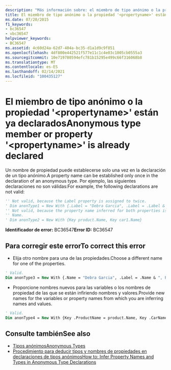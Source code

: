 ```yaml
---
description: "Más información sobre: el miembro de tipo anónimo o la propiedad ' <propertyname> ' ya se ha declarado"
title: El miembro de tipo anónimo o la propiedad '<propertyname>' están ya declarados
ms.date: 07/20/2015
f1_keywords:
- bc36547
- vbc36547
helpviewer_keywords:
- BC36547
ms.assetid: 4c60d24a-62d7-404a-bc35-d1a1d9c9f851
ms.openlocfilehash: 4df800e442521f577e11c1c4e03c1005cb0555a3
ms.sourcegitcommit: 10e719780594efc781b15295e499c66f316068b8
ms.translationtype: MT
ms.contentlocale: es-ES
ms.lasthandoff: 02/14/2021
ms.locfileid: "100435127"
---
```

# <a name="anonymous-type-member-or-property-propertyname-is-already-declared"></a><span data-ttu-id="3e5f9-103">El miembro de tipo anónimo o la propiedad '\<propertyname>' están ya declarados</span><span class="sxs-lookup"><span data-stu-id="3e5f9-103">Anonymous type member or property '\<propertyname>' is already declared</span></span>

<span data-ttu-id="3e5f9-104">Un nombre de propiedad puede establecerse solo una vez en la declaración de un tipo anónimo.</span><span class="sxs-lookup"><span data-stu-id="3e5f9-104">A property name can be established only once in the declaration of an anonymous type.</span></span> <span data-ttu-id="3e5f9-105">Por ejemplo, las siguientes declaraciones no son válidas:</span><span class="sxs-lookup"><span data-stu-id="3e5f9-105">For example, the following declarations are not valid:</span></span>  
  
```vb  
'' Not valid, because the Label property is assigned to twice.  
' Dim anonType1 = New With {.Label = "Debra Garcia", .Label = .Label & ", President"}  
'' Not valid, because the property name inferred for both properties is  
'' Name.  
' Dim anonType2 = New With {Key product.Name, Key car1.Name}  
```  
  
 <span data-ttu-id="3e5f9-106">**Identificador de error:** BC36547</span><span class="sxs-lookup"><span data-stu-id="3e5f9-106">**Error ID:** BC36547</span></span>  
  
## <a name="to-correct-this-error"></a><span data-ttu-id="3e5f9-107">Para corregir este error</span><span class="sxs-lookup"><span data-stu-id="3e5f9-107">To correct this error</span></span>  
  
- <span data-ttu-id="3e5f9-108">Elija otro nombre para una de las propiedades.</span><span class="sxs-lookup"><span data-stu-id="3e5f9-108">Choose a different name for one of the properties.</span></span>  
  
```vb  
' Valid.  
Dim anonType3 = New With {.Name = "Debra Garcia", .Label = .Name & ", President"}  
```  
  
- <span data-ttu-id="3e5f9-109">Proporcione nombres nuevos para las variables o los nombres de propiedad de las que se están infiriendo nombres y valores.</span><span class="sxs-lookup"><span data-stu-id="3e5f9-109">Provide new names for the variables or property names from which you are inferring names and values.</span></span>  
  
```vb  
' Valid.  
Dim anonType4 = New With {Key .ProductName = product.Name, Key .CarName = car1.Name}  
```  
  
## <a name="see-also"></a><span data-ttu-id="3e5f9-110">Consulte también</span><span class="sxs-lookup"><span data-stu-id="3e5f9-110">See also</span></span>

- [<span data-ttu-id="3e5f9-111">Tipos anónimos</span><span class="sxs-lookup"><span data-stu-id="3e5f9-111">Anonymous Types</span></span>](../programming-guide/language-features/objects-and-classes/anonymous-types.md)
- [<span data-ttu-id="3e5f9-112">Procedimiento para deducir tipos y nombres de propiedades en declaraciones de tipos anónimos</span><span class="sxs-lookup"><span data-stu-id="3e5f9-112">How to: Infer Property Names and Types in Anonymous Type Declarations</span></span>](../programming-guide/language-features/objects-and-classes/how-to-infer-property-names-and-types-in-anonymous-type-declarations.md)

